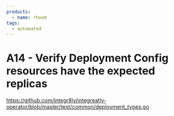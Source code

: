 ```yaml
---
products:
  - name: rhoam
tags:
  - automated
---
```


# A14 - Verify Deployment Config resources have the expected replicas

https://github.com/integr8ly/integreatly-operator/blob/master/test/common/deployment_types.go
